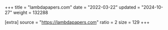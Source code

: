 +++
title = "lambdapapers.com"
date = "2022-03-22"
updated = "2024-10-27"
weight = 132288

[extra]
source = "https://lambdapapers.com"
ratio = 2
size = 129
+++
